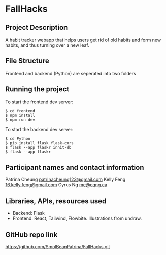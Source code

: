 # FallHacks
## Project Description
A habit tracker webapp that helps users get rid of old habits and form new habits, and thus turning over a new leaf.
## File Structure
Frontend and backend (Python) are seperated into two folders
## Running the project
To start the frontend dev server:
```
$ cd frontend
$ npm install
$ npm run dev
```
To start the backend dev server:
```
$ cd Python
$ pip install flask flask-cors
$ flask --app flaskr innit-db
$ flask --app flaskr
```
## Participant names and contact information
Patrina Cheung patrinacheung123@gmail.com
Kelly Feng 16.kelly.feng@gmail.com
Cyrus Ng me@cqng.ca

## Libraries, APIs, resources used
- Backend: Flask
- Frontend: React, Tailwind, Flowbite. Illustrations from undraw.

## GitHub repo link
https://github.com/SmolBeanPatrina/FallHacks.git
